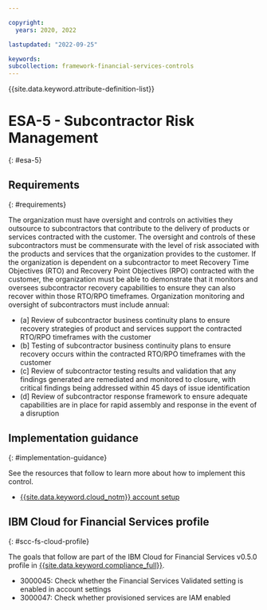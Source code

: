 ```yaml
---

copyright:
  years: 2020, 2022

lastupdated: "2022-09-25"

keywords: 
subcollection: framework-financial-services-controls
---
```


{{site.data.keyword.attribute-definition-list}}

         
# ESA-5 - Subcontractor Risk Management
{: #esa-5}

## Requirements
{: #requirements}

The organization must have oversight and controls on activities they outsource to subcontractors that contribute to the delivery of products or services contracted with the customer. The oversight and controls of these subcontractors must be commensurate with the level of risk associated with the products and services that the organization provides to the customer. If the organization is dependent on a subcontractor to meet Recovery Time Objectives (RTO) and Recovery Point Objectives (RPO) contracted with the customer, the organization must be able to demonstrate that it monitors and oversees subcontractor recovery capabilities to ensure they can also recover within those RTO/RPO timeframes. Organization monitoring and oversight of subcontractors must include annual:

- (a\] Review of subcontractor business continuity plans to ensure recovery strategies of product and services support the contracted RTO/RPO timeframes with the customer
- (b\] Testing of subcontractor business continuity plans to ensure recovery occurs within the contracted RTO/RPO timeframes with the customer
- (c\] Review of subcontractor testing results and validation that any findings generated are remediated and monitored to closure, with critical findings being addressed within 45 days of issue identification
- (d\] Review of subcontractor response framework to ensure adequate capabilities are in place for rapid assembly and response in the event of a disruption

## Implementation guidance
{: #implementation-guidance}

See the resources that follow to learn more about how to implement this control.

- [{{site.data.keyword.cloud_notm}} account setup](/docs/framework-financial-services?topic=framework-financial-services-shared-account-setup)

## IBM Cloud for Financial Services profile
{: #scc-fs-cloud-profile}

The goals that follow are part of the IBM Cloud for Financial Services v0.5.0 profile in [{{site.data.keyword.compliance_full}}](/docs/security-compliance?topic=security-compliance-getting-started).

- 3000045: Check whether the Financial Services Validated setting is enabled in account settings 
- 3000047: Check whether provisioned services are IAM enabled



